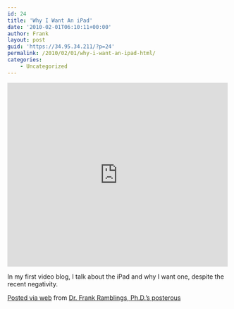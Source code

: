 ```yaml
---
id: 24
title: 'Why I Want An iPad'
date: '2010-02-01T06:10:11+00:00'
author: Frank
layout: post
guid: 'https://34.95.34.211/?p=24'
permalink: /2010/02/01/why-i-want-an-ipad-html/
categories:
    - Uncategorized
---
```


<param name="movie" value="http://www.youtube.com/v/jx7p_tweFys&hl=en&fs=1"></param><param name="wmode" value="window"></param><param name="allowFullScreen" value="true"></param><param name="allowscriptaccess" value="always"></param>

<embed allowfullscreen="true" allowscriptaccess="always" height="417" src="http://www.youtube.com/v/jx7p_tweFys&hl=en&fs=1" type="application/x-shockwave-flash" width="500" wmode="window">

In my first video blog, I talk about the iPad and why I want one, despite the recent negativity.

[Posted via web](http://posterous.com) from [Dr. Frank Ramblings, Ph.D.’s posterous](http://frankramblings.posterous.com/why-i-want-an-ipad-0)
